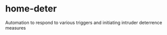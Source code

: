 # home-deter
Automation to respond to various triggers and initiating intruder deterrence measures <main>
